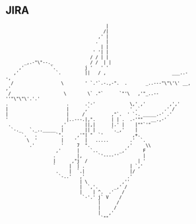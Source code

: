 # JIRA
                                          |
                                         /|
                                       ,' |
                                      .   |
                                        | |
                                     ' '| |
                                    / / | |
           _,.-"\"--._              / /  | |
         ,'          `.           j '   ' '
       ,'              `.         ||   / ,                         ___..--,
      /                  \        ' `.'`.-.,-".  .       _..---"\"\'\' __, ,'
     /                    \        \` ."`      `"'\   ,'"_..--''"\"\"\'.'.'
    .                      .      .'-'             \,' ,'         ,','
    |                      |      ,`               ' .`         .' /
    |                      |     /          ,"`.  ' `-. _____.-' .'
    '                      |..---.|,".      | | .  .-'""   __.,-'
     .                   ,'       ||,|      |.' |    |""`'"
      `-._   `._.._____  |        || |      `._,'    |
          `.   .       `".     ,'"| "  `'           ,+.
            \  '         |    '   |   .....        .'  `.
             .'          '     7  ".              ,'     \\
                       ,'      |    `..        _,'      F
                      .        |,      `'----''         |
                      |      ,"j  /                   | '
                      `     |  | .                 | `,'
                       .    |  `.|                 |/
                        `-..'   ,'                .'
                                | \             ,''
                                |  `,'.      _,' /
                                |    | ^.  .'   /
                                 `-'.' j` V    /
                                       |      /
                                       |     /
                                       |   ,'
                                        `""
